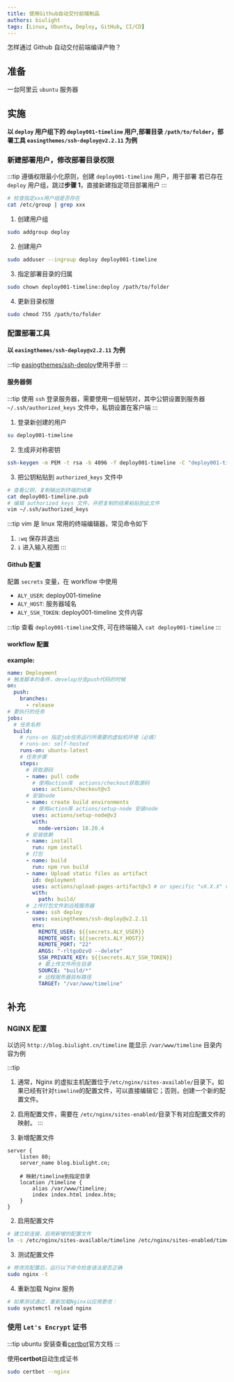 ```yaml
---
title: 使用Github自动交付前端制品
authors: biulight
tags: [Linux, Ubuntu, Deploy, GitHub, CI/CD]
---
```


怎样通过 Github 自动交付前端编译产物？

<!--truncate-->

## 准备

一台阿里云 `ubuntu` 服务器

## 实施

**以 `deploy` 用户组下的 `deploy001-timeline` 用户,部署目录 `/path/to/folder`，部署工具 `easingthemes/ssh-deploy@v2.2.11` 为例**

### 新建部署用户，修改部署目录权限

:::tip
遵循权限最小化原则，创建 `deploy001-timeline` 用户，用于部署
若已存在 `deploy` 用户组，跳过**步骤 1**，直接新建指定项目部署用户
:::

```bash
# 检查指定xxx用户组是否存在
cat /etc/group | grep xxx
```

1. 创建用户组

```bash
sudo addgroup deploy
```

2. 创建用户

```bash
sudo adduser --ingroup deploy deploy001-timeline
```

3. 指定部署目录的归属

```bash
sudo chown deploy001-timeline:deploy /path/to/folder
```

4. 更新目录权限

```bash
sudo chmod 755 /path/to/folder
```

### 配置部署工具

**以 `easingthemes/ssh-deploy@v2.2.11` 为例**

:::tip
[easingthemes/ssh-deploy](https://github.com/easingthemes/ssh-deploy)使用手册
:::

#### 服务器侧

:::tip
使用 `ssh` 登录服务器，需要使用一组秘钥对，其中公钥设置到服务器 `~/.ssh/authorized_keys` 文件中，私钥设置在客户端
:::

1. 登录新创建的用户

```bash
su deploy001-timeline
```

2. 生成非对称密钥

```bash
ssh-keygen -m PEM -t rsa -b 4096 -f deploy001-timeline -C "deploy001-timeline"
```

3. 把公钥粘贴到 `authorized_keys` 文件中

```bash
# 查看公钥，复制输出到终端的结果
cat deploy001-timeline.pub
# 编辑 authorized_keys 文件，并把复制的结果粘贴到此文件
vim ~/.ssh/authorized_keys
```

:::tip
vim 是 linux 常用的终端编辑器，常见命令如下

1. `:wq` 保存并退出
2. `i` 进入输入视图
   :::

#### Github 配置

配置 `secrets` 变量，在 workflow 中使用

- `ALY_USER`: deploy001-timeline
- `ALY_HOST`: 服务器域名
- `ALY_SSH_TOKEN`: deploy001-timeline 文件内容

:::tip
查看 `deploy001-timeline`文件, 可在终端输入 `cat deploy001-timeline`
:::

#### workflow 配置

**example:**

```yml
name: Deployment
# 触发脚本的条件，develop分支push代码的时候
on:
  push:
    branches:
      - release
# 要执行的任务
jobs:
  # 任务名称
  build:
    # runs-on 指定job任务运行所需要的虚拟机环境（必填）
    # runs-on: self-hosted
    runs-on: ubuntu-latest
    # 任务步骤
    steps:
      # 获取源码
      - name: pull code
        # 使用action库  actions/checkout获取源码
        uses: actions/checkout@v3
      # 安装node
      - name: create build environments
        # 使用action库 actions/setup-node 安装node
        uses: actions/setup-node@v3
        with:
          node-version: 18.20.4
      # 安装依赖
      - name: install
        run: npm install
      # 打包
      - name: build
        run: npm run build
      - name: Upload static files as artifact
        id: deployment
        uses: actions/upload-pages-artifact@v3 # or specific "vX.X.X" version tag for this action
        with:
          path: build/
      # 上传打包文件到远程服务器
      - name: ssh deploy
        uses: easingthemes/ssh-deploy@v2.2.11
        env:
          REMOTE_USER: ${{secrets.ALY_USER}}
          REMOTE_HOST: ${{secrets.ALY_HOST}}
          REMOTE_PORT: "22"
          ARGS: "-rltgoDzvO --delete"
          SSH_PRIVATE_KEY: ${{secrets.ALY_SSH_TOKEN}}
          # 要上传文件所在目录
          SOURCE: "build/*"
          # 远程服务器目标路径
          TARGET: "/var/www/timeline"
```

## 补充

### NGINX 配置

以访问 `http://blog.biulight.cn/timeline` 能显示 `/var/www/timeline` 目录内容为例

:::tip

1. 通常，Nginx 的虚拟主机配置位于`/etc/nginx/sites-available/`目录下。如果已经有针对`timeline`的配置文件，可以直接编辑它；否则，创建一个新的配置文件。
2. 启用配置文件，需要在 `/etc/nginx/sites-enabled/`目录下有对应配置文件的映射。
   :::

3. 新增配置文件

```nginx
server {
    listen 80;
    server_name blog.biulight.cn;

    # 映射/timeline到指定目录
    location /timeline {
        alias /var/www/timeline;
        index index.html index.htm;
    }
}
```

2. 启用配置文件

```bash
# 建立软连接，启用新增的配置文件
ln -s /etc/nginx/sites-available/timeline /etc/nginx/sites-enabled/timeline
```

3. 测试配置文件

```bash
# 修改完配置后，运行以下命令检查语法是否正确
sudo nginx -t
```

4. 重新加载 Nginx 服务

```bash
# 如果测试通过，重新加载Nginx以应用更改：
sudo systemctl reload nginx
```

### 使用 `Let's Encrypt` 证书

:::tip
ubuntu 安装查看[certbot](https://certbot.eff.org/instructions?ws=nginx&os=snap)官方文档
:::

使用**certbot**自动生成证书

```bash
sudo certbot --nginx
```
